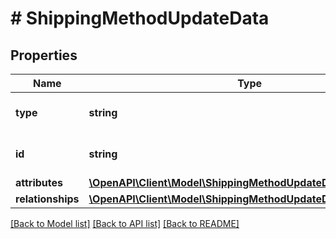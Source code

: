 # # ShippingMethodUpdateData

## Properties

Name | Type | Description | Notes
------------ | ------------- | ------------- | -------------
**type** | **string** | The resource&#39;s type |
**id** | **string** | The resource&#39;s id |
**attributes** | [**\OpenAPI\Client\Model\ShippingMethodUpdateDataAttributes**](ShippingMethodUpdateDataAttributes.md) |  |
**relationships** | [**\OpenAPI\Client\Model\ShippingMethodUpdateDataRelationships**](ShippingMethodUpdateDataRelationships.md) |  | [optional]

[[Back to Model list]](../../README.md#models) [[Back to API list]](../../README.md#endpoints) [[Back to README]](../../README.md)
